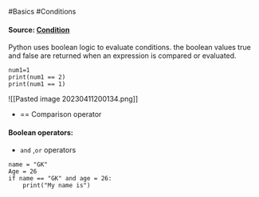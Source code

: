 #Basics #Conditions

#### Source: [Condition](https://www.learnpython.org/en/Conditions)

Python uses boolean logic to evaluate conditions. the boolean values true and false are returned when an expression is compared or evaluated.

```
num1=1
print(num1 == 2)
print(num1 == 1)
```
![[Pasted image 20230411200134.png]]

* == Comparison operator

#### Boolean operators:

* `and` ,`or` operators

```
name = "GK"
Age = 26
if name == "GK" and age = 26:
    print("My name is")
```